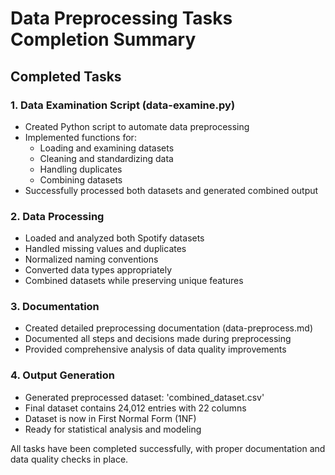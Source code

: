 # Data Preprocessing Tasks Completion Summary

## Completed Tasks

### 1. Data Examination Script (data-examine.py)
- Created Python script to automate data preprocessing
- Implemented functions for:
  * Loading and examining datasets
  * Cleaning and standardizing data
  * Handling duplicates
  * Combining datasets
- Successfully processed both datasets and generated combined output

### 2. Data Processing
- Loaded and analyzed both Spotify datasets
- Handled missing values and duplicates
- Normalized naming conventions
- Converted data types appropriately
- Combined datasets while preserving unique features

### 3. Documentation
- Created detailed preprocessing documentation (data-preprocess.md)
- Documented all steps and decisions made during preprocessing
- Provided comprehensive analysis of data quality improvements

### 4. Output Generation
- Generated preprocessed dataset: 'combined_dataset.csv'
- Final dataset contains 24,012 entries with 22 columns
- Dataset is now in First Normal Form (1NF)
- Ready for statistical analysis and modeling

All tasks have been completed successfully, with proper documentation and data quality checks in place.
